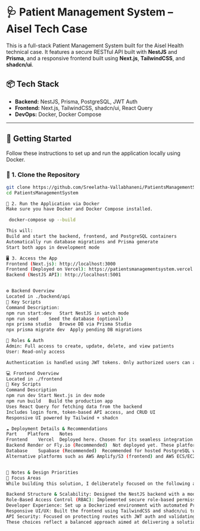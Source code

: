 # 🩺 Patient Management System – Aisel Tech Case

This is a full-stack Patient Management System built for the Aisel Health technical case. It features a secure RESTful API built with **NestJS** and **Prisma**, and a responsive frontend built using **Next.js**, **TailwindCSS**, and **shadcn/ui**.

## 📦 Tech Stack

- **Backend:** NestJS, Prisma, PostgreSQL, JWT Auth
- **Frontend:** Next.js, TailwindCSS, shadcn/ui, React Query
- **DevOps:** Docker, Docker Compose

---

## 🚀 Getting Started

Follow these instructions to set up and run the application locally using Docker.

### 🔁 1. Clone the Repository

```bash
git clone https://github.com/Sreelatha-Vallabhaneni/PatientsManagementSystem.git
cd PatientsManagementSystem

🐳 2. Run the Application via Docker
Make sure you have Docker and Docker Compose installed.

 docker-compose up --build

This will:
Build and start the backend, frontend, and PostgreSQL containers
Automatically run database migrations and Prisma generate
Start both apps in development mode

🖥️ 3. Access the App
Frontend (Next.js): http://localhost:3000
Frontend (Deployed on Vercel): https://patientsmanagementsystem.vercel.app
Backend (NestJS API): http://localhost:5001


⚙️ Backend Overview
Located in ./backend/api
📁 Key Scripts
Command	Description:
npm run start:dev	Start NestJS in watch mode
npm run seed	Seed the database (optional)
npx prisma studio	Browse DB via Prisma Studio
npx prisma migrate dev	Apply pending DB migrations

🔐 Roles & Auth
Admin: Full access to create, update, delete, and view patients
User: Read-only access

Authentication is handled using JWT tokens. Only authorized users can access protected routes.

💻 Frontend Overview
Located in ./frontend
📁 Key Scripts
Command	Description
npm run dev	Start Next.js in dev mode
npm run build	Build the production app
Uses React Query for fetching data from the backend
Includes login form, token-based API access, and CRUD UI
Responsive UI powered by Tailwind + shadcn

☁️ Deployment Details & Recommendations
Part	Platform	Notes
Frontend	Vercel	Deployed here. Chosen for its seamless integration with Next.js, automatic CI/CD, and fast global delivery.
Backend	Render or Fly.io (Recommended)	Not deployed yet. These platforms are suitable for Docker-based NestJS apps with simple CI pipelines.
Database	Supabase (Recommended)	Recommended for hosted PostgreSQL with a generous free tier. Currently running locally via Docker.
Alternative platforms such as AWS Amplify/S3 (frontend) and AWS ECS/EC2 (backend) can also be used depending on the scale and enterprise preferences.


📌 Notes & Design Priorities
🎯 Focus Areas
While building this solution, I deliberately focused on the following aspects:

Backend Structure & Scalability: Designed the NestJS backend with a modular architecture to ensure the codebase remains scalable and maintainable as features grow.
Role-Based Access Control (RBAC): Implemented secure role-based permissions (Admin/User) using JWT to demonstrate backend authorization and control mechanisms.
Developer Experience: Set up a Dockerized environment with automated Prisma migrations and seeding for easy onboarding and reproducibility.
Responsive UI/UX: Built the frontend using TailwindCSS and shadcn/ui to provide a modern, accessible, and responsive user interface across devices.
API Security: Focused on protecting routes with JWT auth and validating requests thoroughly at both backend and frontend layers.
These choices reflect a balanced approach aimed at delivering a solution that is cleanly architected, secure, and user-friendly while being ready to scale.

